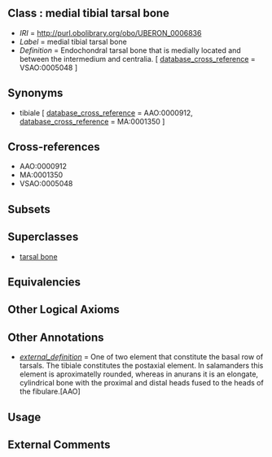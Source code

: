 
## Class : medial tibial tarsal bone

 * *IRI* = http://purl.obolibrary.org/obo/UBERON_0006836
 * *Label* = medial tibial tarsal bone
 * *Definition* = Endochondral tarsal bone that is medially located and between the intermedium and centralia. [ [database_cross_reference](../../ef/oboInOwl#hasDbXref.md) = VSAO:0005048 ]

## Synonyms

 * tibiale [ [database_cross_reference](../../ef/oboInOwl#hasDbXref.md) = AAO:0000912, [database_cross_reference](../../ef/oboInOwl#hasDbXref.md) = MA:0001350 ]

## Cross-references

 * AAO:0000912
 * MA:0001350
 * VSAO:0005048

## Subsets


## Superclasses

 * [tarsal bone](../../UBERON/47/UBERON_0001447.md)

## Equivalencies


## Other Logical Axioms


## Other Annotations

 * *[external_definition](../../UBPROP/01/UBPROP_0000001.md)* = One of two element that constitute the basal row of tarsals. The tibiale constitutes the postaxial element. In salamanders this element is aproximatelly rounded, whereas in anurans it is an elongate, cylindrical bone with the proximal and distal heads fused to the heads of the fibulare.[AAO]

## Usage


## External Comments


